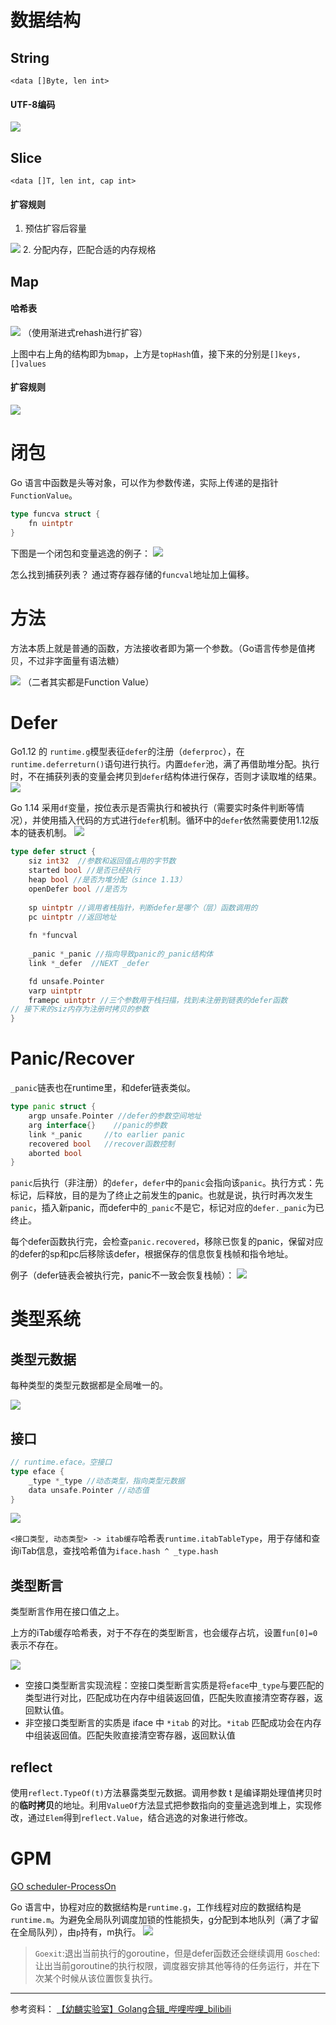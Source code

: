 # 数据结构
## String

`<data []Byte, len int>`

#### UTF-8编码
![](http://img.070077.xyz/20221216204612.png)

## Slice

`<data []T, len int, cap int>`

#### 扩容规则
1. 预估扩容后容量
<img src="http://img.070077.xyz/20221216204925.png"/>
2. 分配内存，匹配合适的内存规格

## Map
#### 哈希表
![](http://img.070077.xyz/20221216205314.png)
（使用渐进式rehash进行扩容）

上图中右上角的结构即为`bmap`，上方是`topHash`值，接下来的分别是`[]keys, []values`

#### 扩容规则
![](http://img.070077.xyz/20221216205546.png)

# 闭包

Go 语言中函数是头等对象，可以作为参数传递，实际上传递的是指针`FunctionValue`。
```go
type funcva struct {
	fn uintptr
}
```

下图是一个闭包和变量逃逸的例子：
![](http://img.070077.xyz/20221227230244.png)

怎么找到捕获列表？
通过寄存器存储的`funcval`地址加上偏移。

# 方法
方法本质上就是普通的函数，方法接收者即为第一个参数。（Go语言传参是值拷贝，不过非字面量有语法糖）

![](http://img.070077.xyz/20221227230857.png)
（二者其实都是Function Value）

# Defer

Go1.12 的 `runtime.g`模型表征`defer`的注册（`deferproc`），在`runtime.deferreturn()`语句进行执行。内置`defer`池，满了再借助堆分配。执行时，不在捕获列表的变量会拷贝到`defer`结构体进行保存，否则才读取堆的结果。
![](http://img.070077.xyz/20221228013117.png)

Go 1.14 采用`df`变量，按位表示是否需执行和被执行（需要实时条件判断等情况），并使用插入代码的方式进行`defer`机制。循环中的`defer`依然需要使用1.12版本的链表机制。
![](http://img.070077.xyz/20221228013202.png)


```go
type defer struct {
	siz int32  //参数和返回值占用的字节数
	started bool //是否已经执行
	heap bool //是否为堆分配（since 1.13）
	openDefer bool //是否为
	
	sp uintptr //调用者栈指针，判断defer是哪个（层）函数调用的
	pc uintptr //返回地址
	
	fn *funcval
	
	_panic *_panic //指向导致panic的_panic结构体
	link *_defer  //NEXT _defer

	fd unsafe.Pointer
	varp uintptr
	framepc uintptr //三个参数用于栈扫描，找到未注册到链表的defer函数
// 接下来的siz内存为注册时拷贝的参数
}
```

# Panic/Recover

`_panic`链表也在runtime里，和defer链表类似。
```go
type panic struct {
	argp unsafe.Pointer //defer的参数空间地址
	arg interface{}    //panic的参数
	link *_panic     //to earlier panic
	recovered bool   //recover函数控制
	aborted bool
}
```

`panic`后执行（非注册）的`defer`，`defer`中的`panic`会指向该`panic`。执行方式：先标记，后释放，目的是为了终止之前发生的panic。也就是说，执行时再次发生`panic`，插入新panic，而defer中的`_panic`不是它，标记对应的`defer._panic`为已终止。

每个defer函数执行完，会检查`panic.recovered`，移除已恢复的panic，保留对应的defer的sp和pc后移除该defer，根据保存的信息恢复栈帧和指令地址。

例子（defer链表会被执行完，panic不一致会恢复栈帧）：
![](http://img.070077.xyz/20221228015405.png)

# 类型系统

## 类型元数据
每种类型的类型元数据都是全局唯一的。

![](http://img.070077.xyz/20221228020030.png)

## 接口
```go
// runtime.eface。空接口
type eface {
	_type *_type //动态类型，指向类型元数据
	data unsafe.Pointer //动态值
}
```

![](http://img.070077.xyz/20221228020540.png)

`<接口类型, 动态类型> -> itab缓存`哈希表`runtime.itabTableType`，用于存储和查询iTab信息，查找哈希值为`iface.hash ^ _type.hash`

## 类型断言
类型断言作用在接口值之上。

上方的iTab缓存哈希表，对于不存在的类型断言，也会缓存占坑，设置`fun[0]=0`表示不存在。

![](http://img.070077.xyz/20221228021927.png)


-   空接口类型断言实现流程：空接口类型断言实质是将`eface`中`_type`与要匹配的类型进行对比，匹配成功在内存中组装返回值，匹配失败直接清空寄存器，返回默认值。
-   非空接口类型断言的实质是 iface 中 `*itab` 的对比。`*itab` 匹配成功会在内存中组装返回值。匹配失败直接清空寄存器，返回默认值

## reflect

使用`reflect.TypeOf(t)`方法暴露类型元数据。调用参数 t 是编译期处理值拷贝时的**临时拷贝**的地址。利用`ValueOf`方法显式把参数指向的变量逃逸到堆上，实现修改，通过`Elem`得到`reflect.Value`，结合逃逸的对象进行修改。

# GPM

[GO scheduler-ProcessOn](https://www.processon.com/mindmap/604ef3947d9c087fe253e1d4)

Go 语言中，协程对应的数据结构是`runtime.g`，工作线程对应的数据结构是`runtime.m`。为避免全局队列调度加锁的性能损失，g分配到本地队列（满了才留在全局队列），由`p`持有，m执行。
![](http://img.070077.xyz/20221228145613.png)

> `Goexit`:退出当前执行的goroutine，但是defer函数还会继续调用
> `Gosched`:让出当前goroutine的执行权限，调度器安排其他等待的任务运行，并在下次某个时候从该位置恢复执行。


---

参考资料：
[【幼麟实验室】Golang合辑_哔哩哔哩_bilibili](https://www.bilibili.com/video/BV1hv411x7we/?spm_id_from=333.999.0.0&vd_source=1e6ac4250e3c54ed91e0fe2b40f533ca)